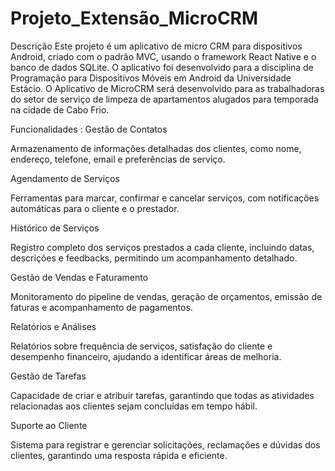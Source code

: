 # Projeto_Extensão_MicroCRM

Descrição
Este projeto é um aplicativo de micro CRM para dispositivos Android, criado com o padrão MVC, usando o framework React Native e o banco de dados SQLite. O aplicativo foi desenvolvido para a disciplina de Programação para Dispositivos Móveis em Android da Universidade Estácio. O Aplicativo de MicroCRM será desenvolvido para as trabalhadoras do setor de serviço de limpeza de apartamentos alugados para temporada na cidade de Cabo Frio.

Funcionalidades :
Gestão de Contatos

Armazenamento de informações detalhadas dos clientes, como nome, endereço, telefone, email e preferências de serviço.

Agendamento de Serviços

Ferramentas para marcar, confirmar e cancelar serviços, com notificações automáticas para o cliente e o prestador.

Histórico de Serviços

Registro completo dos serviços prestados a cada cliente, incluindo datas, descrições e feedbacks, permitindo um acompanhamento detalhado.

Gestão de Vendas e Faturamento

Monitoramento do pipeline de vendas, geração de orçamentos, emissão de faturas e acompanhamento de pagamentos.

Relatórios e Análises

Relatórios sobre frequência de serviços, satisfação do cliente e desempenho financeiro, ajudando a identificar áreas de melhoria.

Gestão de Tarefas

Capacidade de criar e atribuir tarefas, garantindo que todas as atividades relacionadas aos clientes sejam concluídas em tempo hábil.

Suporte ao Cliente

Sistema para registrar e gerenciar solicitações, reclamações e dúvidas dos clientes, garantindo uma resposta rápida e eficiente.
